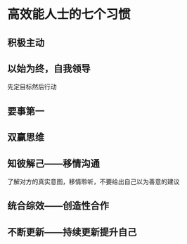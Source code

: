 # 高效能人士的七个习惯

## 积极主动

## 以始为终，自我领导

先定目标然后行动

## 要事第一

## 双赢思维

## 知彼解己——移情沟通

了解对方的真实意图，移情聆听，不要给出自己以为善意的建议

## 统合综效——创造性合作

## 不断更新——持续更新提升自己



